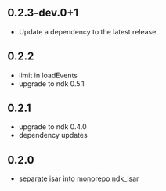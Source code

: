 ## 0.2.3-dev.0+1

 - Update a dependency to the latest release.

## 0.2.2

- limit in loadEvents
- upgrade to ndk 0.5.1

## 0.2.1

- upgrade to ndk 0.4.0
- dependency updates

## 0.2.0

- separate isar into monorepo ndk_isar
